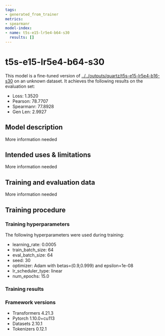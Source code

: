 ```yaml
---
tags:
- generated_from_trainer
metrics:
- spearmanr
model-index:
- name: t5s-e15-lr5e4-b64-s30
  results: []
---
```


<!-- This model card has been generated automatically according to the information the Trainer had access to. You
should probably proofread and complete it, then remove this comment. -->

# t5s-e15-lr5e4-b64-s30

This model is a fine-tuned version of [../../outputs/quartz/t5s-e15-lr5e4-b16-s30](https://huggingface.co/../../outputs/quartz/t5s-e15-lr5e4-b16-s30) on an unknown dataset.
It achieves the following results on the evaluation set:
- Loss: 1.3520
- Pearson: 78.7707
- Spearmanr: 77.8928
- Gen Len: 2.9927

## Model description

More information needed

## Intended uses & limitations

More information needed

## Training and evaluation data

More information needed

## Training procedure

### Training hyperparameters

The following hyperparameters were used during training:
- learning_rate: 0.0005
- train_batch_size: 64
- eval_batch_size: 64
- seed: 30
- optimizer: Adam with betas=(0.9,0.999) and epsilon=1e-08
- lr_scheduler_type: linear
- num_epochs: 15.0

### Training results



### Framework versions

- Transformers 4.21.3
- Pytorch 1.10.0+cu113
- Datasets 2.10.1
- Tokenizers 0.12.1
